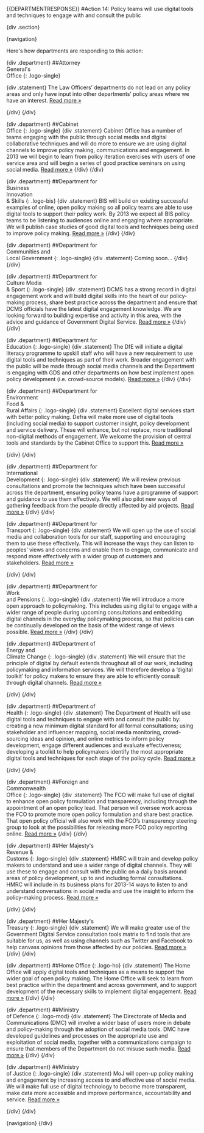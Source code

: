 {{DEPARTMENTRESPONSE}}
#Action 14: Policy teams will use digital tools and techniques to engage with and consult the public

{div .section}

{navigation}

Here's how departments are responding to this action:



{div .department}
##Attorney <br> General's <br> Office
{: .logo-single}

{div .statement}
The Law Officers’ departments do not lead on any policy areas and only have input into other departments’ policy areas where we have an interest. [Read more »](https://www.gov.uk/government/publications/law-officers-departments-digital-strategy)

{/div}
{/div}

{div .department}
##Cabinet<br>Office
{: .logo-single}
{div .statement}
Cabinet Office has a number of teams engaging with the public through social media and digital collaborative techniques and will do more to ensure we are using digital channels to improve policy making, communications and engagement. In 2013 we will begin to learn from policy iteration exercises with users of one service area and will begin a series of good practice seminars on using social media. [Read more »](http://www.cabinetoffice.gov.uk/resource-library/cabinet-office-digital-strategy)
{/div}
{/div}

{div .department}
##Department for<br>Business<br>Innovation<br>& Skills
{: .logo-bis}
{div .statement}
BIS will build on existing successful examples of online, open policy making so all policy teams are able to use digital tools to support their policy work. By 2013 we expect all BIS policy teams to be listening to audiences online and engaging where appropriate. We will publish case studies of good digital tools and techniques being used to improve policy making. [Read more »](http://discuss.bis.gov.uk/digitalstrategy)
{/div}
{/div}

{div .department}
##Department for<br>Communities and<br>Local Government
{: .logo-single}
{div .statement}
Coming soon...
{/div}
{/div}

{div .department}
##Department for<br>Culture Media<br>& Sport
{: .logo-single}
{div .statement}
DCMS has a strong record in digital engagement work and will build digital skills into the heart of our policy-making process, share best practice across the department and ensure that DCMS officials have the latest digital engagement knowledge. We are looking forward to building expertise and activity in this area, with the advice and guidance of Government Digital Service. [Read more »](http://www.dcms.gov.uk/publications/9586.aspx)
{/div}
{/div}


{div .department}
##Department for<br>Education
{: .logo-single}
{div .statement}
The DfE will initiate a digital literacy programme to upskill staff who will have a new requirement to use digital tools and techniques as part of their work. Broader engagement with the public will be made through social media channels and the Department is engaging with GDS and other departments on how best implement open policy development (i.e. crowd-source models). [Read more »](http://www.education.gov.uk/digitalstrategy)
{/div}
{/div}

{div .department}
##Department for<br>Environment<br>Food &<br>Rural Affairs
{: .logo-single}
{div .statement}
Excellent digital services start with better policy making. Defra will make more use of digital tools (including social media) to support customer insight, policy development and service delivery. These will enhance, but not replace, more traditional non-digital methods of engagement. We welcome the provision of central tools and standards by the Cabinet Office to support this. [Read more »](http://www.defra.gov.uk/publications/2012/12/20/pb13863-digital-strategy-2012/)

{/div}
{/div}

{div .department}
##Department for<br>International<br>Development
{: .logo-single}
{div .statement}
We will review previous consultations and promote the techniques which have been successful across the department, ensuring policy teams have a programme of support and guidance to use them effectively. We will also pilot new ways of gathering feedback from the people directly affected by aid projects. [Read more »](http://www.dfid.gov.uk/about-us/How-we-measure-progress/dfid-digital-strategy/)
{/div}
{/div}

{div .department}
##Department for<br>Transport
{: .logo-single}
{div .statement}
We will open up the use of social media and collaboration tools for our staff, supporting and encouraging them to use these effectively. This will increase the ways they can listen to peoples’ views and concerns and enable them to engage, communicate and respond more effectively with a wider group of customers and stakeholders. [Read more »](https://www.gov.uk/government/publications/department-for-transport-digital-strategy)

{/div}
{/div}

{div .department}
##Department for<br>Work<br>and Pensions
{: .logo-single}
{div .statement}
We will introduce a more open approach to policymaking. This includes using digital to engage with a wider range of people during upcoming consultations and embedding digital channels in the everyday policymaking process, so that policies can be continually developed on the basis of the widest range of views possible. [Read more »](http://www.dwp.gov.uk/publications/corporate-publications/digital-strategy.shtml)
{/div}
{/div}

{div .department}
##Department of<br>Energy and<br>Climate Change
{: .logo-single}
{div .statement}
We will ensure that the principle of digital by default extends throughout all of our work, including policymaking and information services. We will therefore develop a ‘digital toolkit’ for policy makers to ensure they are able to efficiently consult through digital channels. [Read more »](http://www.decc.gov.uk/en/content/cms/about/our_goals/our_goals.aspx#dds)

{/div}
{/div}


{div .department}
##Department of<br>Health
{: .logo-single}
{div .statement}
The Department of Health will use digital tools and techniques to engage with and consult the public by: creating a new minimum digital standard for all formal consultations; using stakeholder and influencer mapping, social media monitoring, crowd-sourcing ideas and opinion, and online metrics to inform policy development, engage different audiences and evaluate effectiveness; developing a toolkit to help policymakers identify the most appropriate digital tools and techniques for each stage of the policy cycle. [Read more »](http://digitalhealth.dh.gov.uk/digital-strategy)

{/div}
{/div}

{div .department}
##Foreign and<br>Commonwealth<br>Office
{: .logo-single}
{div .statement}
The FCO will make full use of digital to enhance open policy formulation and transparency, including through the appointment of an open policy lead. That person will oversee work across the FCO to promote more open policy formulation and share best practice. That open policy official will also work with the FCO’s transparency steering group to look at the possibilities for releasing more FCO policy reporting online. [Read more »](https://www.gov.uk/government/publications/the-fco-digital-strategy)
{/div}
{/div}

{div .department}
##Her Majesty's<br>Revenue &<br>Customs
{: .logo-single}
{div .statement}
HMRC will train and develop policy makers to understand and use a wider range of digital channels. They will use these to engage and consult with the public on a daily basis around areas of policy development, up to and including formal consultations. HMRC will include in its business plans for 2013-14 ways to listen to and understand conversations in social media and use the insight to inform the policy-making process. [Read more »](http://www.hmrc.gov.uk/about/2012-digital-strategy.pdf)

{/div}
{/div}

{div .department}
##Her Majesty's<br>Treasury
{: .logo-single}
{div .statement}
We will make greater use of the Government Digital Service consultation tools matrix to find tools that are suitable for us, as well as using channels such as Twitter and Facebook to help canvass opinions from those affected by our policies. [Read more »](http://www.hm-treasury.gov.uk/digital_strategy)
{/div}
{/div}

{div .department}
##Home Office
{: .logo-ho}
{div .statement}
The Home Office will apply digital tools and techniques as a means to support the wider goal of open policy making. The Home Office will seek to learn from best practice within the department and across government, and to support development of the necessary skills to implement digital engagement. [Read more »](http://www.homeoffice.gov.uk/publications/about-us/corporate-publications/ho-digital-strategy/)
{/div}
{/div}

{div .department}
##Ministry<br>of Defence
{: .logo-mod}
{div .statement}
The Directorate of Media and Communications (DMC) will involve a wider base of users more in debate and policy-making through the adoption of social media tools. DMC have developed guidelines and processes on the appropriate use and exploitation of social media, together with a communications campaign to ensure that members of the Department do not misuse such media. [Read more »](https://www.gov.uk/government/publications/digital-in-defence)
{/div}
{/div}

{div .department}
##Ministry<br>of Justice
{: .logo-single}
{div .statement}
MoJ will open-up policy making and engagement by increasing access to and effective use of social media. We will make full use of digital technology to become more transparent, make data more accessible and improve performance, accountability and service. [Read more »](http://open.justice.gov.uk/digital-strategy/#theme-04-transforming-how-we-engage)

{/div}
{/div}

{navigation}
{/div}





